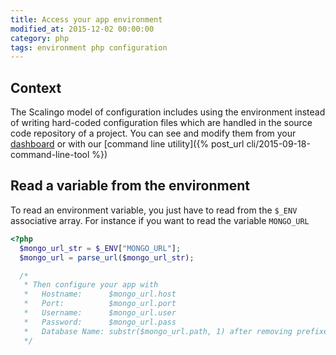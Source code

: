 ```yaml
---
title: Access your app environment
modified_at: 2015-12-02 00:00:00
category: php
tags: environment php configuration
---
```


## Context

The Scalingo model of configuration includes using
the environment instead of writing hard-coded configuration
files which are handled in the source code repository of a
project. You can see and modify them from your [dashboard](https://my.scalingo.com)
or with our [command line utility]({% post_url cli/2015-09-18-command-line-tool %})

## Read a variable from the environment

To read an environment variable, you just have to read from the
`$_ENV` associative array. For instance if you want to read the variable
`MONGO_URL`

```php
<?php
  $mongo_url_str = $_ENV["MONGO_URL"];
  $mongo_url = parse_url($mongo_url_str);

  /*
   * Then configure your app with
   *   Hostname:      $mongo_url.host
   *   Port:          $mongo_url.port
   *   Username:      $mongo_url.user
   *   Password:      $mongo_url.pass
   *   Database Name: substr($mongo_url.path, 1) after removing prefixed '/'
   */

```
